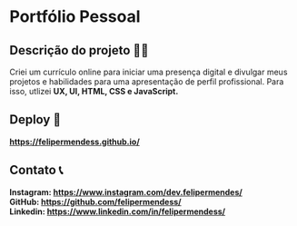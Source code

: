 # Portfólio Pessoal

## Descrição do projeto 👨‍💻
Criei um currículo online para iniciar uma presença digital e divulgar meus projetos e habilidades para uma apresentação de perfil profissional. Para isso, utlizei <strong>UX, UI, HTML, CSS e JavaScript<strong/>.

## Deploy 🔗
https://felipermendess.github.io/

## Contato 📞
Instagram: https://www.instagram.com/dev.felipermendes/ <br>
GitHub: https://github.com/felipermendess/ <br>
Linkedin: https://www.linkedin.com/in/felipermendess/
